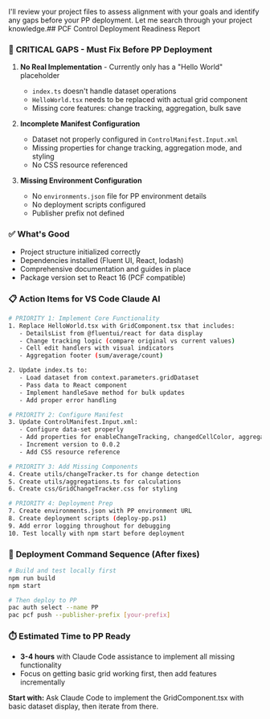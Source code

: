I'll review your project files to assess alignment with your goals and identify any gaps before your PP deployment. Let me search through your project knowledge.## PCF Control Deployment Readiness Report

### 🔴 **CRITICAL GAPS** - Must Fix Before PP Deployment

1. **No Real Implementation** - Currently only has a "Hello World" placeholder
   - `index.ts` doesn't handle dataset operations
   - `HelloWorld.tsx` needs to be replaced with actual grid component
   - Missing core features: change tracking, aggregation, bulk save

2. **Incomplete Manifest Configuration**
   - Dataset not properly configured in `ControlManifest.Input.xml`
   - Missing properties for change tracking, aggregation mode, and styling
   - No CSS resource referenced

3. **Missing Environment Configuration**
   - No `environments.json` file for PP environment details
   - No deployment scripts configured
   - Publisher prefix not defined

### ✅ **What's Good**
- Project structure initialized correctly
- Dependencies installed (Fluent UI, React, lodash)
- Comprehensive documentation and guides in place
- Package version set to React 16 (PCF compatible)

### 📋 **Action Items for VS Code Claude AI**

```bash
# PRIORITY 1: Implement Core Functionality
1. Replace HelloWorld.tsx with GridComponent.tsx that includes:
   - DetailsList from @fluentui/react for data display
   - Change tracking logic (compare original vs current values)
   - Cell edit handlers with visual indicators
   - Aggregation footer (sum/average/count)

2. Update index.ts to:
   - Load dataset from context.parameters.gridDataset
   - Pass data to React component
   - Implement handleSave method for bulk updates
   - Add proper error handling

# PRIORITY 2: Configure Manifest
3. Update ControlManifest.Input.xml:
   - Configure data-set properly
   - Add properties for enableChangeTracking, changedCellColor, aggregationMode
   - Increment version to 0.0.2
   - Add CSS resource reference

# PRIORITY 3: Add Missing Components
4. Create utils/changeTracker.ts for change detection
5. Create utils/aggregations.ts for calculations
6. Create css/GridChangeTracker.css for styling

# PRIORITY 4: Deployment Prep
7. Create environments.json with PP environment URL
8. Create deployment scripts (deploy-pp.ps1)
9. Add error logging throughout for debugging
10. Test locally with npm start before deployment
```

### 🚀 **Deployment Command Sequence** (After fixes)
```bash
# Build and test locally first
npm run build
npm start

# Then deploy to PP
pac auth select --name PP
pac pcf push --publisher-prefix [your-prefix]
```

### ⏱️ **Estimated Time to PP Ready**
- **3-4 hours** with Claude Code assistance to implement all missing functionality
- Focus on getting basic grid working first, then add features incrementally

**Start with:** Ask Claude Code to implement the GridComponent.tsx with basic dataset display, then iterate from there.